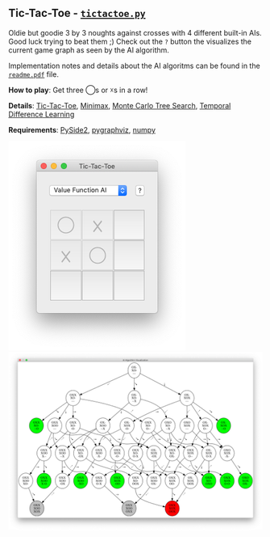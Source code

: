 
## Tic-Tac-Toe - [`tictactoe.py`](tictactoe.py)

Oldie but goodie 3 by 3 noughts against crosses with 4 different built-in AIs. Good luck trying to beat them ;)
Check out the `?` button the visualizes the current game graph as seen by the AI algorithm.
 
Implementation notes and details about the AI algoritms can be found in the [`readme.pdf`](readme.pdf) file.

__How to play__: Get three ◯s or ☓s in a row!

__Details__: [Tic-Tac-Toe](https://en.wikipedia.org/wiki/Tic-tac-toe),
             [Minimax](https://en.wikipedia.org/wiki/Minimax),
             [Monte Carlo Tree Search](https://en.wikipedia.org/wiki/Monte_Carlo_tree_search),
             [Temporal Difference Learning](https://en.wikipedia.org/wiki/Temporal_difference_learning)

__Requirements__: [PySide2](https://wiki.qt.io/Qt_for_Python),
                  [pygraphviz](https://pygraphviz.github.io),
                  [numpy](http://numpy.org)

<img src="screenshot-ui.png" alt="Tic-Tac-Toe (MacOS)">
<img src="screenshot-ai.png" alt="Tic-Tac-Toe AI Visualization (MacOS)">
